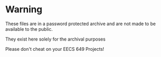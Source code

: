 # Warning

These files are in a password protected archive and are not made to be available to the public.

They exist here solely for the archival purposes

Please don't cheat on your EECS 649 Projects!
